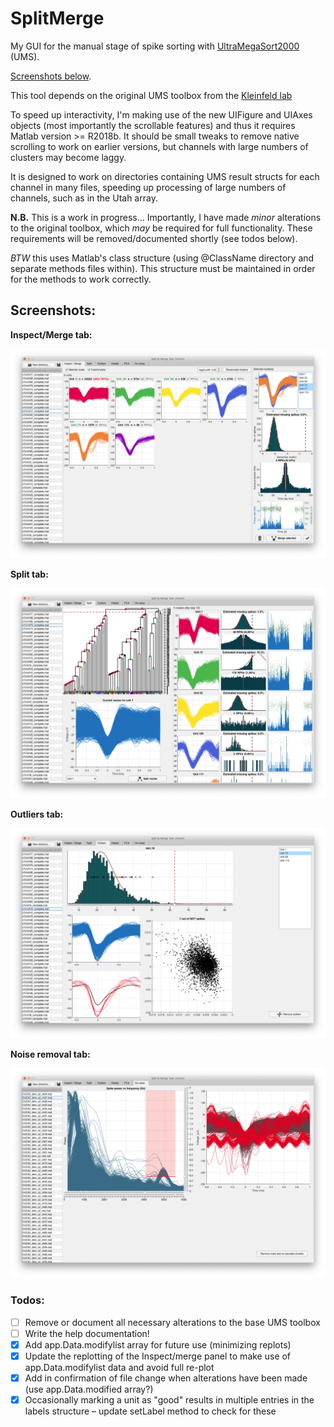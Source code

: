 # SplitMerge
My GUI for the manual stage of spike sorting with [UltraMegaSort2000](https://github.com/danamics/UMS2K) (UMS).

[Screenshots below](#screenshots).

This tool depends on the original UMS toolbox from the [Kleinfeld lab](https://neurophysics.ucsd.edu/software.php)

To speed up interactivity, I'm making use of the new UIFigure and UIAxes objects (most importantly the scrollable features) and thus it requires Matlab version >= R2018b. It should be small tweaks to remove native scrolling to work on earlier versions, but channels with large numbers of clusters may become laggy.

It is designed to work on directories containing UMS result structs for each channel in many files, speeding up processing of large numbers of channels, such as in the Utah array.

__N.B.__ This is a work in progress...  Importantly, I have made _minor_ alterations to the original toolbox, which _may_ be required for full functionality. These requirements will be removed/documented shortly (see todos below).

_BTW_ this uses Matlab's class structure (using @ClassName directory and separate methods files within). This structure must be maintained in order for the methods to work correctly.

## Screenshots:

__Inspect/Merge tab:__

![Screenshot of SplitMerge in Inspect/Merge mode](Screenshots/Inspect.png?raw=true "Inspect/Merge tab")

__Split tab:__

![Screenshot of SplitMerge in Split mode](Screenshots/Split.png?raw=true "Split tab")

__Outliers tab:__

![Screenshot of SplitMerge in Outlier mode](Screenshots/Outliers.png?raw=true "Outliers tab")

__Noise removal tab:__

![Screenshot of SplitMerge in Noise Removal mode](Screenshots/Noise.png?raw=true "Noise removal tab")

### Todos:
- [ ] Remove or document all necessary alterations to the base UMS toolbox
- [ ] Write the help documentation!
- [x] Add app.Data.modifylist array for future use (minimizing replots)
- [x] Update the replotting of the Inspect/merge panel to make use of app.Data.modifylist data and avoid full re-plot
- [x] Add in confirmation of file change when alterations have been made (use app.Data.modified array?)
- [x] Occasionally marking a unit as "good" results in multiple entries in the labels structure – update setLabel method to check for these
